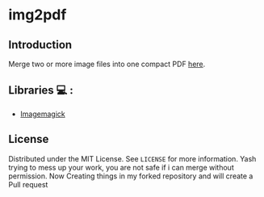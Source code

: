 # img2pdf


## Introduction
Merge two or more image files into one compact PDF [here](https://img2pdf-crce.herokuapp.com/).

## Libraries :computer: : 
  * [Imagemagick](https://imagemagick.org/index.php)
  
## License
Distributed under the MIT License. See `LICENSE` for more information.
Yash trying to mess up your work, you are not safe if i can merge without permission. Now Creating things in my forked repository and will create a Pull request
